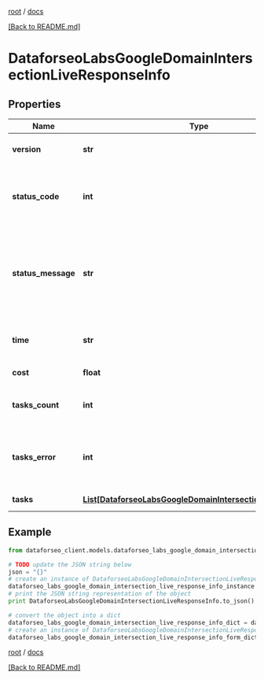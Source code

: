 [root](./../ "root") / [docs](./ "docs")

[[Back to README.md]](./../README.md "[Back to README.md]")

# DataforseoLabsGoogleDomainIntersectionLiveResponseInfo

## Properties

Name | Type | Description | Notes
------------ | ------------- | ------------- | -------------
**version** | **str** | the current version of the API | [optional]
**status_code** | **int** | general status code you can find the full list of the response codes here | [optional]
**status_message** | **str** | general informational message you can find the full list of general informational messages here | [optional]
**time** | **str** | total execution time, seconds | [optional]
**cost** | **float** | total tasks cost, USD | [optional]
**tasks_count** | **int** | the number of tasks in the tasks array | [optional]
**tasks_error** | **int** | the number of tasks in the tasks array returned with an error | [optional]
**tasks** | [**List[DataforseoLabsGoogleDomainIntersectionLiveTaskInfo]**](DataforseoLabsGoogleDomainIntersectionLiveTaskInfo.md) | array of tasks | [optional]

## Example

```python
from dataforseo_client.models.dataforseo_labs_google_domain_intersection_live_response_info import DataforseoLabsGoogleDomainIntersectionLiveResponseInfo

# TODO update the JSON string below
json = "{}"
# create an instance of DataforseoLabsGoogleDomainIntersectionLiveResponseInfo from a JSON string
dataforseo_labs_google_domain_intersection_live_response_info_instance = DataforseoLabsGoogleDomainIntersectionLiveResponseInfo.from_json(json)
# print the JSON string representation of the object
print DataforseoLabsGoogleDomainIntersectionLiveResponseInfo.to_json()

# convert the object into a dict
dataforseo_labs_google_domain_intersection_live_response_info_dict = dataforseo_labs_google_domain_intersection_live_response_info_instance.to_dict()
# create an instance of DataforseoLabsGoogleDomainIntersectionLiveResponseInfo from a dict
dataforseo_labs_google_domain_intersection_live_response_info_form_dict = dataforseo_labs_google_domain_intersection_live_response_info.from_dict(dataforseo_labs_google_domain_intersection_live_response_info_dict)
```

  

[root](./../ "root") / [docs](./ "docs")

[[Back to README.md]](./../README.md "[Back to README.md]")